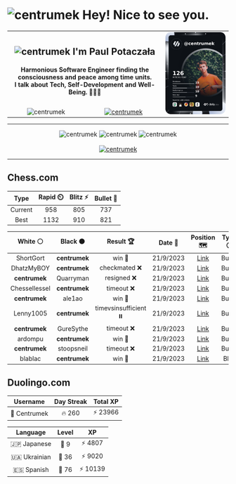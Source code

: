 <h1>
  <img
    src="https://emojis.slackmojis.com/emojis/images/1531849430/4246/blob-sunglasses.gif"
    width="30"
    alt="centrumek"
  />
  Hey! Nice to see you.
</h1>

<table>
  <tbody>
    <tr>
      <td align="center" width="70%" colspan="2">
        <h2>
          <img
            src="https://raw.githubusercontent.com/MartinHeinz/MartinHeinz/master/wave.gif"
            width="30px"
            alt="centrumek"
          />
          I'm Paul Potaczała
        </h2>
        <h4>
          Harmonious Software Engineer finding the consciousness and peace among time units.
          <br/>
          I talk about Tech, Self-Development and Well-Being. 🌿🧘🚀
        </h4>
      </td>
      <td width="30%" rowspan="2">
        <a href="https://app.daily.dev/centrumek">
          <img
            src="./devcard.png"
            alt="centrumek"
          />
        </a>
      </td>
    </tr>
    <tr align="center">
      <td>
        <img
          src="https://komarev.com/ghpvc/?username=centrumek&label=visitors&color=0e75b6&style=flat"
          alt="centrumek"
        >
      </td>
      <td>
        <a href="https://stackoverflow.com/users/14496012/centrumek">
          <img
            src="https://stackoverflow.com/users/flair/14496012.png?theme=dark"
            alt="centrumek"
          >
        </a>
      </td>
    </tr>
  </tbody>
</table>

---
<div align="center">
  <img 
    src="https://github-readme-stats.vercel.app/api?username=centrumek&show_icons=true&count_private=true&theme=darcula&hide_border=true&hide=issues,contribs&bg_color=00000000"
    alt="centrumek"
  />
  <img
    src="https://github-readme-stats.vercel.app/api/top-langs/?username=centrumek&layout=compact&hide_border=true&theme=darcula&bg_color=00000000&langs_count=6&exclude_repo=air-statistic-app"
    alt="centrumek"
  />
  <img 
    src="https://github-readme-streak-stats.herokuapp.com?user=centrumek&theme=darcula&hide_border=true&background=FFFFFF00"
    alt="centrumek"
  />
  <br/>
  <br/>
  <a href="https://www.buymeacoffee.com/centrumek">
    <img
      src="https://cdn.buymeacoffee.com/buttons/v2/default-orange.png"
      height="50"
      width="210"
      alt="centrumek"
    />
  </a>
</div>

---

## Chess.com

<div align="center">
<!--START_SECTION:chessStats-->
<!-- Automatically generated with https://github.com/Balastrong/chess-stats-action -->

| Type | Rapid ⏲️ | Blitz ⚡ | Bullet 🔫 |
|:---:|:---:|:---:|:---:|
| Current | 958 | 805 | 737 |
| Best | 1132 | 910 | 821 |

| White ⚪ | Black ⚫ | Result 🏆 | Date 📅 | Position 🗺️ | Type 🕕 |
|:---:|:---:|:---:|:---:|:---:|:---:|
| ShortGort | **centrumek** | win 🥇 | 21/9/2023 | <a href="http://www.ee.unb.ca/cgi-bin/tervo/fen.pl?select=8/1kpp1N1p/1p4p1/2P5/n1R5/KP6/4rP1P/6R1 w - -">Link</a> | Bullet |
| DhatzMyBOY | **centrumek** | checkmated ❌ | 21/9/2023 | <a href="http://www.ee.unb.ca/cgi-bin/tervo/fen.pl?select=r2q1rk1/pp4Qp/1np1b1p1/3n1p2/1P2p3/4P1P1/PB2NPBP/RN1R2K1 b - -">Link</a> | Bullet |
| **centrumek** | Quarryman | resigned ❌ | 21/9/2023 | <a href="http://www.ee.unb.ca/cgi-bin/tervo/fen.pl?select=8/pppk2p1/5b2/4q3/1P2K3/8/P7/8 w - -">Link</a> | Bullet |
| Chessellessel | **centrumek** | timeout ❌ | 21/9/2023 | <a href="http://www.ee.unb.ca/cgi-bin/tervo/fen.pl?select=8/4Kp2/8/P3Bp2/5P2/2P5/6k1/7q b - -">Link</a> | Bullet |
| **centrumek** | ale1ao | win 🥇 | 21/9/2023 | <a href="http://www.ee.unb.ca/cgi-bin/tervo/fen.pl?select=r4b1r/2B2ppp/p3k3/3p4/1P6/P7/2q4P/7K b - -">Link</a> | Bullet |
| Lenny1005 | **centrumek** | timevsinsufficient ⏸️ | 21/9/2023 | <a href="http://www.ee.unb.ca/cgi-bin/tervo/fen.pl?select=8/8/8/8/2Q5/1Q4P1/5P1P/4k1K1 w - -">Link</a> | Bullet |
| **centrumek** | GureSythe | timeout ❌ | 21/9/2023 | <a href="http://www.ee.unb.ca/cgi-bin/tervo/fen.pl?select=2b5/p7/1p1R2p1/k1p5/P1K5/1P6/2P4P/8 w - -">Link</a> | Bullet |
| ardompu | **centrumek** | win 🥇 | 21/9/2023 | <a href="http://www.ee.unb.ca/cgi-bin/tervo/fen.pl?select=8/p1p5/1pkp4/4p3/P1P3p1/B1P1P1P1/5PKr/R4R1r w - -">Link</a> | Bullet |
| **centrumek** | stoopsneil | timeout ❌ | 21/9/2023 | <a href="http://www.ee.unb.ca/cgi-bin/tervo/fen.pl?select=6k1/1b3ppp/p3p3/P4PK1/1P6/8/6qP/8 w - -">Link</a> | Bullet |
| blablac | **centrumek** | win 🥇 | 21/9/2023 | <a href="http://www.ee.unb.ca/cgi-bin/tervo/fen.pl?select=rn1qkb1r/ppp2ppp/8/3pPb2/4n3/3B1N2/PPP1QPPP/RNB1K2R w KQkq -">Link</a> | Blitz |

<!--END_SECTION:chessStats-->
</div>

## Duolingo.com

<div align="center">
<!--START_SECTION:duolingoStats-->
<!-- Automatically generated with https://github.com/centrumek/duolingo-readme-stats-->

| Username | Day Streak | Total XP |
|:---:|:---:|:---:|
| 👤 Centrumek | 🔥 260 | ⚡ 23966 |

| Language | Level | XP |
|:---:|:---:|:---:|
| 🇯🇵 Japanese | 👑 9 | ⚡ 4807 |
| 🇺🇦 Ukrainian | 👑 36 | ⚡ 9020 |
| 🇪🇸 Spanish | 👑 76 | ⚡ 10139 |

<!--END_SECTION:duolingoStats-->
</div>
<!--
**centrumek/centrumek** is a ✨ _special_ ✨ repository because its `README.md` (this file) appears on your GitHub profile.

Here are some ideas to get you started:

- 🔭 I’m currently working on ...
- 🌱 I’m currently learning ...
- 👯 I’m looking to collaborate on ...
- 🤔 I’m looking for help with ...
- 💬 Ask me about ...
- 📫 How to reach me: ...
- 😄 Pronouns: ...
- ⚡ Fun fact: ...
-->
